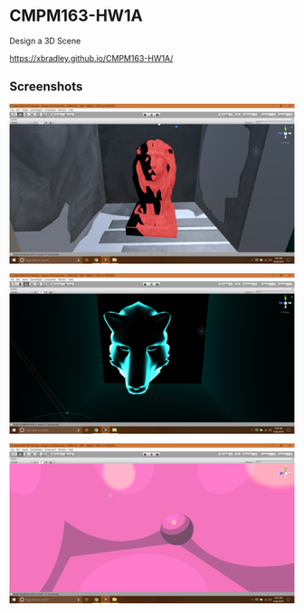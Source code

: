 # CMPM163-HW1A
Design a 3D Scene

https://xbradley.github.io/CMPM163-HW1A/

## Screenshots

![Lion](Screenshots/texturedSpecularShader.png)

![Wolf](Screenshots/rimShader.png)

![Sphere](Screenshots/toonShader.png)
